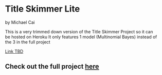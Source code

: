 # Title Skimmer Lite
by Michael Cai

This is a very trimmed down version of the Title Skimmer Project so it can be hosted on Heroku
It only features 1 model (Multinomial Bayes) instead of the 3 in the full project

[Link TBD](#)

## Check out the full project [here](https://github.com/michael0419/TitleSkimmer)
